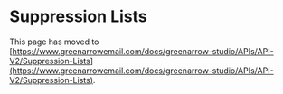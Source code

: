 # Suppression Lists

This page has moved to [https://www.greenarrowemail.com/docs/greenarrow-studio/APIs/API-V2/Suppression-Lists](https://www.greenarrowemail.com/docs/greenarrow-studio/APIs/API-V2/Suppression-Lists).

